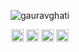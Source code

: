 <!--
- 🔭 I’m currently working on ...
- 🌱 I’m currently learning ...
- 👯 I’m looking to collaborate on ...
- 🤔 I’m looking for help with ...
- 💬 Ask me about ...
- 📫 How to reach me: ...
- 😄 Pronouns: ...
- ⚡ Fun fact: ...
-->
<p align="center"> <img src=https://github-readme-stats.vercel.app/api?username=gauravghati&count_private=true&show_icons=true&include_all_commits=true alt=gauravghati /> </p>

<p align="center"> 
<a href=https://www.linkedin.com/in/gauravghati/ target="blank"><img align="center" src=https://cdn.jsdelivr.net/npm/simple-icons@3.0.1/icons/linkedin.svg height="20" width="20" /></a>
<a href=https://gauravghati.herokuapp.com/ target="blank"><img align="center" src=https://cdn.jsdelivr.net/npm/simple-icons@3.0.1/icons/circle.svg height="20" width="20" /></a>
<a href=https://twitter.com/gauravghati target="blank"><img align="center" src=https://cdn.jsdelivr.net/npm/simple-icons@3.0.1/icons/twitter.svg height="20" width="20" /></a>
<a href=mailto:gurvghati@gmail.com target="blank"><img align="center" src=https://cdn.jsdelivr.net/npm/simple-icons@3.0.1/icons/gmail.svg height="20" width="20" /></a>
</p>

